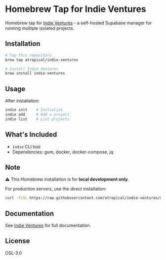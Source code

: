 # Homebrew Tap for Indie Ventures

Homebrew tap for [Indie Ventures](https://github.com/atropical/indie-ventures) - a self-hosted Supabase manager for running multiple isolated projects.

## Installation

```bash
# Tap this repository
brew tap atropical/indie-ventures

# Install Indie Ventures
brew install indie-ventures
```

## Usage

After installation:

```bash
indie init    # Initialize
indie add     # Add a project
indie list    # List projects
```

## What's Included

- `indie` CLI tool
- Dependencies: gum, docker, docker-compose, jq

## Note

⚠️ This Homebrew installation is for **local development only**.

For production servers, use the direct installation:
```bash
curl -fsSL https://raw.githubusercontent.com/atropical/indie-ventures/main/install.sh | sudo bash
```

## Documentation

See [Indie Ventures](https://github.com/atropical/indie-ventures) for full documentation.

## License

OSL-3.0

